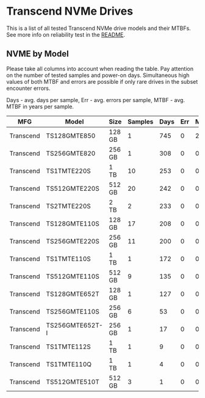 Transcend NVMe Drives
=====================

This is a list of all tested Transcend NVMe drive models and their MTBFs. See more
info on reliability test in the [README](https://github.com/linuxhw/SMART).

NVME by Model
------------

Please take all columns into account when reading the table. Pay attention on the
number of tested samples and power-on days. Simultaneous high values of both MTBF
and errors are possible if only rare drives in the subset encounter errors.

Days - avg. days per sample,
Err  - avg. errors per sample,
MTBF - avg. MTBF in years per sample.

| MFG       | Model              | Size   | Samples | Days  | Err   | MTBF |
|-----------|--------------------|--------|---------|-------|-------|------|
| Transcend | TS128GMTE850       | 128 GB | 1       | 745   | 0     | 2.04   |
| Transcend | TS256GMTE820       | 256 GB | 1       | 308   | 0     | 0.84   |
| Transcend | TS1TMTE220S        | 1 TB   | 10      | 253   | 0     | 0.69   |
| Transcend | TS512GMTE220S      | 512 GB | 20      | 242   | 0     | 0.67   |
| Transcend | TS2TMTE220S        | 2 TB   | 2       | 233   | 0     | 0.64   |
| Transcend | TS128GMTE110S      | 128 GB | 17      | 208   | 0     | 0.57   |
| Transcend | TS256GMTE220S      | 256 GB | 11      | 200   | 0     | 0.55   |
| Transcend | TS1TMTE110S        | 1 TB   | 1       | 172   | 0     | 0.47   |
| Transcend | TS512GMTE110S      | 512 GB | 9       | 135   | 0     | 0.37   |
| Transcend | TS128GMTE652T      | 128 GB | 1       | 127   | 0     | 0.35   |
| Transcend | TS256GMTE110S      | 256 GB | 6       | 53    | 0     | 0.15   |
| Transcend | TS256GMTE652T-I    | 256 GB | 1       | 17    | 0     | 0.05   |
| Transcend | TS1TMTE112S        | 1 TB   | 1       | 9     | 0     | 0.03   |
| Transcend | TS1TMTE110Q        | 1 TB   | 1       | 4     | 0     | 0.01   |
| Transcend | TS512GMTE510T      | 512 GB | 3       | 1     | 0     | 0.00   |
